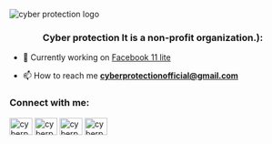 ![cyber protection logo](https://github.com/cpfile/Cpfile/assets/133189455/65559b12-3a8e-4acf-b4ce-8cd3a6f40e6a)

<h3 align="center">Cyber protection It is a non-profit organization.):</h3>

- 🔭 Currently working on [Facebook 11 lite](https://github.com/cpfile/Fb11lite)

- 📫 How to reach me **cyberprotectionofficial@gmail.com**

<h3 align="left">Connect with me:</h3>
<p align="left">
<a href="https://twitter.com/cyberprotection" target="blank"><img align="center" src="https://raw.githubusercontent.com/rahuldkjain/github-profile-readme-generator/master/src/images/icons/Social/twitter.svg" alt="cyberprotection" height="30" width="40" /></a>
<a href="https://fb.com/cyberprotectionofficial" target="blank"><img align="center" src="https://raw.githubusercontent.com/rahuldkjain/github-profile-readme-generator/master/src/images/icons/Social/facebook.svg" alt="cyberprotectionofficial" height="30" width="40" /></a>
<a href="https://www.hackerrank.com/cyberprotectionofficial" target="blank"><img align="center" src="https://raw.githubusercontent.com/rahuldkjain/github-profile-readme-generator/master/src/images/icons/Social/hackerrank.svg" alt="cyberprotectionofficial" height="30" width="40" /></a>
<a href="https://discord.gg/cyberprotectionofficial" target="blank"><img align="center" src="https://raw.githubusercontent.com/rahuldkjain/github-profile-readme-generator/master/src/images/icons/Social/discord.svg" alt="cyberprotectionofficial" height="30" width="40" /></a>
</p>
